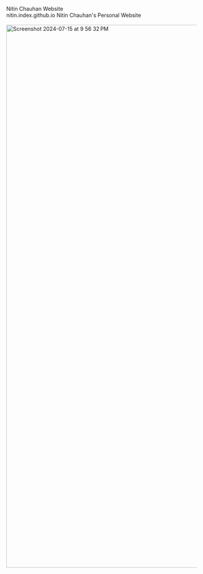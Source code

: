 Nitin Chauhan Website<br>
nitin.index.github.io Nitin Chauhan's Personal Website<br><br>
<img width="1433" alt="Screenshot 2024-07-15 at 9 56 32 PM" src="https://github.com/user-attachments/assets/7b4df967-0131-4dd2-bfa1-cfa5f11b25cb">

